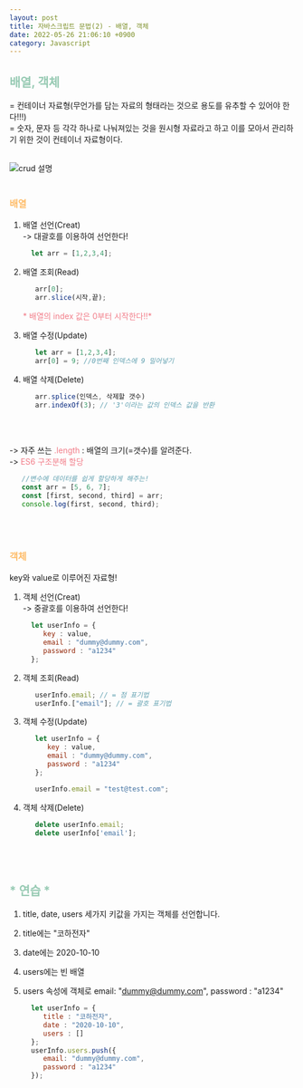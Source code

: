 ```yaml
---
layout: post
title: 자바스크립트 문법(2) - 배열, 객체
date: 2022-05-26 21:06:10 +0900
category: Javascript
---
```


## <span style="color:#97cab3;font-weight:bold">배열, 객체</span>

= 컨테이너 자료형(무언가를 담는 자료의 형태라는 것으로 용도를 유추할 수 있어야 한다!!!)  
= 숫자, 문자 등 각각 하나로 나눠져있는 것을 원시형 자료라고 하고 이를 모아서 관리하기 위한 것이 컨테이너 자료형이다.
<br/>
<br/>

![crud 설명](../../../../public/img/crud.png)
<br/>
<br/>

### <span style="color:#febc68;font-weight:bold">배열</span>  
 1. 배열 선언(Creat)   
   -> 대괄호를 이용하여 선언한다!
    ```javascript  
      let arr = [1,2,3,4];
    ```  
1. 배열 조회(Read) 
   ```javascript  
      arr[0];
      arr.slice(시작,끝);
   ```  
   <span style="color:#f27c88;"> * 배열의 index 값은 0부터 시작한다!!* </span>  
1. 배열 수정(Update) 
   ```javascript  
      let arr = [1,2,3,4];
      arr[0] = 9; //0번째 인덱스에 9 밀어넣기
   ```  

1. 배열 삭제(Delete) 
   ```javascript  
      arr.splice(인덱스, 삭제할 갯수) 
      arr.indexOf(3); // '3'이라는 값의 인덱스 값을 반환
   ```  

<br/><br/>

 -> 자주 쓰는 <span style="color:#f27c88;">.length</span> : 배열의 크기(=갯수)를 알려준다.  
 -> <span style="color:#f27c88;">ES6 구조분해 할당</span>
   ```javascript  
      //변수에 데이터를 쉽게 할당하게 해주는!
      const arr = [5, 6, 7];
      const [first, second, third] = arr;
      console.log(first, second, third);
   ``` 
<br/><br/>

### <span style="color:#febc68;font-weight:bold">객체</span>  
   key와 value로 이루어진 자료형!  
   
 1. 객체 선언(Creat)   
   -> 중괄호를 이용하여 선언한다!

    ```javascript  
      let userInfo = {
         key : value,
         email : "dummy@dummy.com",
         password : "a1234"
      };
    ```  
1. 객체 조회(Read) 
   ```javascript  
      userInfo.email; // = 점 표기법
      userInfo.["email"]; // = 괄호 표기법
   ```  
 
1. 객체 수정(Update) 
   ```javascript  
      let userInfo = {
         key : value,
         email : "dummy@dummy.com",
         password : "a1234"
      };

      userInfo.email = "test@test.com";
   ```  

1. 객체 삭제(Delete) 
   ```javascript  
      delete userInfo.email;
      delete userInfo['email'];
   ```  

<br/><br/>

## <span style="color:#97cab3;font-weight:bold">* 연습 *</span>
 1. title, date, users 세가지 키값을 가지는 객체를 선언합니다.
 2. title에는 "코하전자"
 3. date에는 2020-10-10
 4. users에는 빈 배열
 5. users 속성에 객체로 email: "dummy@dummy.com", password : "a1234"

    ```javascript  
      let userInfo = {
         title : "코하전자",
         date : "2020-10-10",
         users : []
      };
      userInfo.users.push({
         email: "dummy@dummy.com", 
         password : "a1234"
      });
      
    ```  